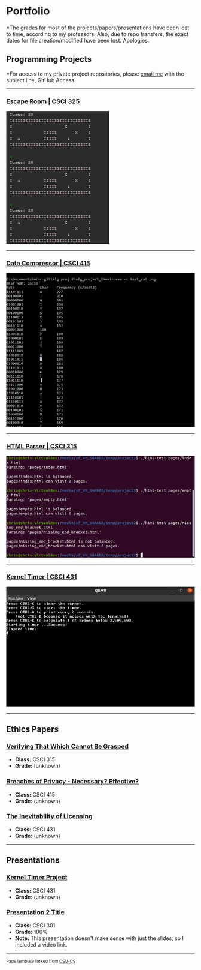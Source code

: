Portfolio
=========

*The grades for most of the projects/papers/presentations have been lost to time, according to my professors. Also, due to repo transfers, the exact dates for file creation/modified have been lost. Apologies.

Programming Projects
--------------------

*For access to my private project repositories, please [email me](mailto:sckoenig@csustudent.net?subject=GitHub%20Access) with the subject line, GitHub Access.

---
### [Escape Room | CSCI 325](project1)

![Escape Room](images/escape_room2.png)

---
### [Data Compressor | CSCI 415](project2)

![Data Compressor](images/compressor1.png)

---
### [HTML Parser | CSCI 315](project3)

![HTML Parser](images/html1.png)

---
### [Kernel Timer | CSCI 431](project4)

![Kernel Timer](images/kernel1.png)

---

Ethics Papers
-------------

### [Verifying That Which Cannot Be Grasped](https://docs.google.com/document/d/1ZNbeA9MevgD3cjFgzCnxWLkcZggqT354qdBKwbuCpDw/edit?usp=sharing)

-   **Class:** CSCI 315
-   **Grade:** (unknown)

### [Breaches of Privacy - Necessary? Effective?](https://docs.google.com/document/d/1pfkW77enIi5umBod2bzTKs3Vm8uBdAExJs8t-v6PtHY/edit?usp=sharing)

-   **Class:** CSCI 415
-   **Grade:** (unknown)

### [The Inevitability of Licensing](https://docs.google.com/document/d/1kWXfmW7T0jx3ZdKfflAbFLzuGBPuYcCa9EIM1JlUFqo/edit?usp=sharing)

-   **Class:** CSCI 431
-   **Grade:** (unknown)

---

Presentations
-------------

### [Kernel Timer Project](https://docs.google.com/presentation/d/1rUXafzbp572r3mulk9NOJTWv4DAIfTRf4O8L5nXH-sI/edit?usp=sharing)

- **Class:** CSCI 431
- **Grade:** (unknown)


### [Presentation 2 Title](https://youtu.be/Zdrd_YKLtOc)

- **Class:** CSCI 301
- **Grade:** 100%
- **Note:** This presentation doesn't make sense with just the slides, so I included a video link.

---

<p style="font-size:11px">Page template forked from <a href="https://github.com/csu-cs/csci-portfolio">CSU-CS</a></p>
<!-- Remove above link if you don't want to attributive -->

